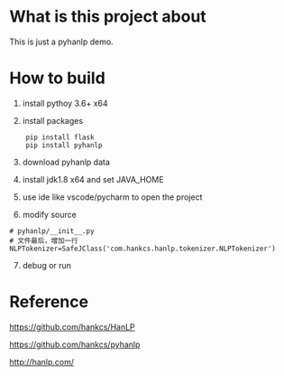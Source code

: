 What is this project about
=========
This is just a pyhanlp demo. 

How to build
============
1. install pythoy 3.6+ x64

2. install packages

```shell
    pip install flask
    pip install pyhanlp
```

3. download pyhanlp data

4. install jdk1.8 x64 and set JAVA_HOME

5. use ide like vscode/pycharm to open the project

6. modify source
```shell
# pyhanlp/__init__.py
# 文件最后，增加一行
NLPTokenizer=SafeJClass('com.hankcs.hanlp.tokenizer.NLPTokenizer')
```
7. debug or run

Reference
=========
https://github.com/hankcs/HanLP

https://github.com/hankcs/pyhanlp

http://hanlp.com/
